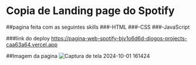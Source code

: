 # Copia de Landing page do Spotify #

##pagina feita com as seguintes skills
###-HTML
###-CSS
###-JavaScript

###link do deploy https://pagina-web-spotify-bjv1o6d6d-diogos-projects-caa63a64.vercel.app

##Imagem da pagina
![Captura de tela 2024-10-01 161424](https://github.com/user-attachments/assets/2279ba4d-7390-4e6a-80d1-e172684e45ab)

